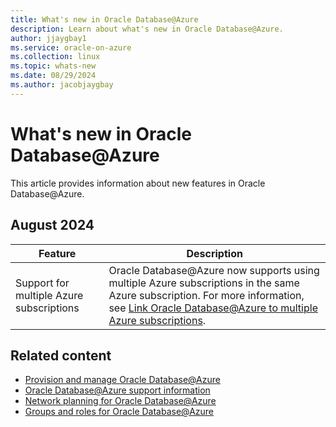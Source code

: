 ```yaml
---
title: What's new in Oracle Database@Azure
description: Learn about what's new in Oracle Database@Azure.
author: jjaygbay1
ms.service: oracle-on-azure
ms.collection: linux
ms.topic: whats-new
ms.date: 08/29/2024
ms.author: jacobjaygbay
---
```


# What's new in Oracle Database@Azure

This article provides information about new features in Oracle Database@Azure.

## August 2024

| Feature | Description |
|---------|-------------|
| Support for multiple Azure subscriptions | Oracle Database@Azure now supports using multiple Azure subscriptions in the same Azure subscription. For more information, see [Link Oracle Database@Azure to multiple Azure subscriptions](link-oracle-database-multiple-subscription.md). |

## Related content

- [Provision and manage Oracle Database@Azure](provision-oracle-database.md)
- [Oracle Database@Azure support information](oracle-database-support.md)
- [Network planning for Oracle Database@Azure](oracle-database-network-plan.md)
- [Groups and roles for Oracle Database@Azure](oracle-database-groups-roles.md)

